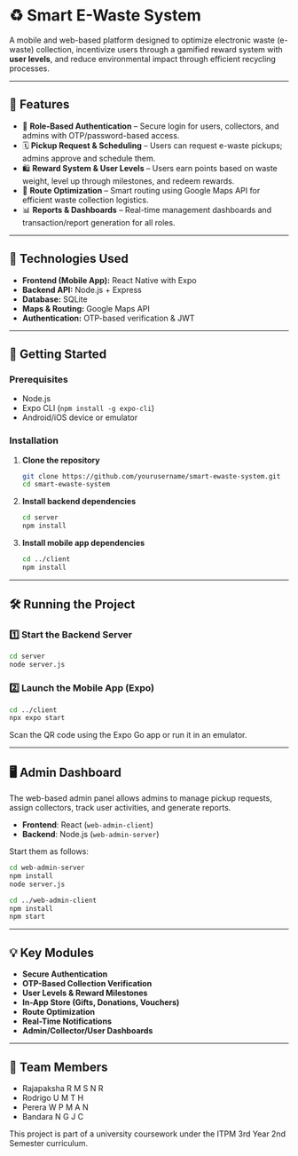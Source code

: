 # ♻️ Smart E-Waste System

A mobile and web-based platform designed to optimize electronic waste (e-waste) collection, incentivize users through a gamified reward system with **user levels**, and reduce environmental impact through efficient recycling processes.

---

## 🚀 Features

- 🔐 **Role-Based Authentication** – Secure login for users, collectors, and admins with OTP/password-based access.
- 🗓 **Pickup Request & Scheduling** – Users can request e-waste pickups; admins approve and schedule them.
- 🛍 **Reward System & User Levels** – Users earn points based on waste weight, level up through milestones, and redeem rewards.
- 📍 **Route Optimization** – Smart routing using Google Maps API for efficient waste collection logistics.
- 📊 **Reports & Dashboards** – Real-time management dashboards and transaction/report generation for all roles.

---

## 📱 Technologies Used

- **Frontend (Mobile App):** React Native with Expo
- **Backend API:** Node.js + Express
- **Database:** SQLite
- **Maps & Routing:** Google Maps API
- **Authentication:** OTP-based verification & JWT

---

## 🔧 Getting Started

### Prerequisites

- Node.js
- Expo CLI (`npm install -g expo-cli`)
- Android/iOS device or emulator

### Installation

1. **Clone the repository**
   ```bash
   git clone https://github.com/yourusername/smart-ewaste-system.git
   cd smart-ewaste-system
   ```

2. **Install backend dependencies**
   ```bash
   cd server
   npm install
   ```

3. **Install mobile app dependencies**
   ```bash
   cd ../client
   npm install
   ```

---

## 🛠 Running the Project

### 1️⃣ Start the Backend Server

```bash
cd server
node server.js
```

### 2️⃣ Launch the Mobile App (Expo)

```bash
cd ../client
npx expo start
```

Scan the QR code using the Expo Go app or run it in an emulator.

---

## 🖥 Admin Dashboard

The web-based admin panel allows admins to manage pickup requests, assign collectors, track user activities, and generate reports.

- **Frontend**: React (`web-admin-client`)
- **Backend**: Node.js (`web-admin-server`)

Start them as follows:

```bash
cd web-admin-server
npm install
node server.js
```

```bash
cd ../web-admin-client
npm install
npm start
```

---

## 💡 Key Modules

- **Secure Authentication**
- **OTP-Based Collection Verification**
- **User Levels & Reward Milestones**
- **In-App Store (Gifts, Donations, Vouchers)**
- **Route Optimization**
- **Real-Time Notifications**
- **Admin/Collector/User Dashboards**

---

## 👥 Team Members

- Rajapaksha R M S N R
- Rodrigo U M T H
- Perera W P M A N
- Bandara N G J C

This project is part of a university coursework under the ITPM 3rd Year 2nd Semester curriculum.

